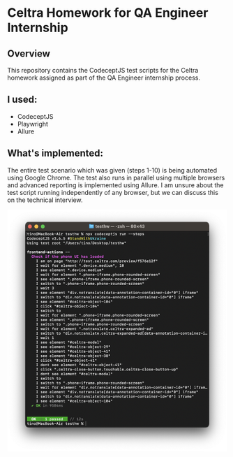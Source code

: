 # Celtra Homework for QA Engineer Internship

## Overview

This repository contains the CodeceptJS test scripts for the Celtra homework assigned as part of the QA Engineer internship process.

## I used:
- CodeceptJS
- Playwright
- Allure

## What's implemented:
The entire test scenario which was given (steps 1-10) is being automated using Google Chrome. The test also runs in parallel using multiple browsers and advanced reporting is implemented using Allure. I am unsure about the test script running independently of any browser, but we can discuss this on the technical interview.

![Screenshot](ss.png)
